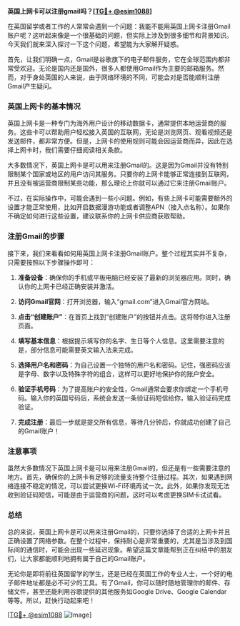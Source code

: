 **英国上网卡可以注册gmail吗？[[TG💪+ @esim1088](https://t.me/s/esim1088)]**

在英国留学或者工作的人常常会遇到一个问题：我能不能用英国上网卡注册Gmail账户呢？这听起来像是一个很基础的问题，但实际上涉及到很多细节和背景知识。今天我们就来深入探讨一下这个问题，希望能为大家解开疑惑。

首先，让我们明确一点，Gmail是谷歌旗下的电子邮件服务，它在全球范围内都非常受欢迎。无论是国内还是国外，很多人都使用Gmail作为主要的邮箱服务。然而，对于身处英国的人来说，由于网络环境的不同，可能会对是否能顺利注册Gmail产生疑问。

### 英国上网卡的基本情况

英国上网卡是一种专门为海外用户设计的移动数据卡，通常提供本地运营商的服务。这些卡可以帮助用户轻松接入英国的互联网，无论是浏览网页、观看视频还是发送邮件，都非常方便。但是，上网卡的使用规则可能会因运营商而异，因此在选择上网卡时，我们需要仔细阅读相关条款。

大多数情况下，英国上网卡是可以用来注册Gmail的。这是因为Gmail并没有特别限制某个国家或地区的用户访问其服务。只要你的上网卡能够正常连接到互联网，并且没有被运营商限制某些功能，那么理论上你就可以通过它来注册Gmail账户。

不过，在实际操作中，可能会遇到一些小问题。例如，有些上网卡可能需要额外的设置才能正常使用，比如开启数据漫游功能或者调整APN（接入点名称）。如果你不确定如何进行这些设置，建议联系你的上网卡供应商获取帮助。

### 注册Gmail的步骤

接下来，我们来看看如何用英国上网卡注册Gmail账户。整个过程其实并不复杂，只需要按照以下步骤操作即可：

1. **准备设备**：确保你的手机或平板电脑已经安装了最新的浏览器应用。同时，确认你的上网卡已经正确安装并激活。

2. **访问Gmail官网**：打开浏览器，输入“gmail.com”进入Gmail官方网站。

3. **点击“创建账户”**：在首页上找到“创建账户”的按钮并点击。这将带你进入注册页面。

4. **填写基本信息**：根据提示填写你的名字、生日等个人信息。这里需要注意的是，部分信息可能需要英文输入法来完成。

5. **选择用户名和密码**：为自己设置一个独特的用户名和密码。记住，强密码应该是字母、数字以及特殊字符的组合，这样可以更好地保护你的账户安全。

6. **验证手机号码**：为了提高账户的安全性，Gmail通常会要求你绑定一个手机号码。输入你的英国号码后，系统会发送一条验证码短信给你，输入验证码完成验证。

7. **完成注册**：最后一步就是提交所有信息，等待几分钟后，你就成功创建了自己的Gmail账户！

### 注意事项

虽然大多数情况下英国上网卡是可以用来注册Gmail的，但还是有一些需要注意的地方。首先，确保你的上网卡有足够的流量支持整个注册过程。其次，如果遇到网络连接不稳定的情况，可以尝试更换Wi-Fi环境再试一次。此外，如果你发现无法收到验证码短信，可能是由于运营商的问题，这时可以考虑更换SIM卡试试看。

### 总结

总的来说，英国上网卡是可以用来注册Gmail的，只要你选择了合适的上网卡并且正确设置了网络参数。在整个过程中，保持耐心是非常重要的，尤其是当涉及到国际间的通信时，可能会出现一些延迟现象。希望这篇文章能帮到正在纠结中的朋友们，让大家都能顺利地拥有属于自己的Gmail账户。

无论你是即将前往英国留学的学生，还是已经在英国工作的专业人士，一个好的电子邮件地址都是必不可少的工具。有了Gmail，你可以随时随地管理你的邮件、存储文件，甚至还能利用谷歌提供的其他服务如Google Drive、Google Calendar等等。所以，赶快行动起来吧！

[[TG💪+ @esim1088](https://t.me/s/esim1088) ![Image](https://i.postimg.cc/4NQfJmqS/Snipaste-2025-05-13-00-14-12.png)]
